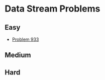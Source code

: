 # Data Stream Problems

## Easy
- [Problem 933](../problems/933_number_of_recent_calls/README.md)

## Medium

## Hard

